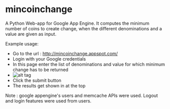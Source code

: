 mincoinchange
=============
A Python Web-app for Google App Engine. It computes the minimum number of coins to create change, when the different 
denominations and a value are given as input.

Example usage:
* Go to the url : http://mincoinchange.appspot.com/
* Login with your Google credentials
* In this page enter the list of denominations and value for which minimum change has to be returned
* ![alt tag](https://github.uc.edu/github-enterprise-assets/0000/1466/0000/0083/80b441bc-dcdb-11e5-9537-472ff7e2572d.png)
* Click the submit button
* The results get shown in at the top

Note : google appengine's users and memcache APIs were used. Logout and login features were used from users.
